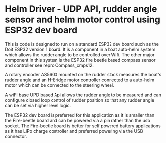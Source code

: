 # Helm Driver - UDP API, rudder angle sensor and helm motor control using ESP32 dev board

This is code is designed to run on a standard ESP32 dev board such as the Doit ESP32 version 1
board.  It is a component in a boat auto-helm system which allows the rudder angle to be controlled over Wifi.
The other major component in this system is the ESP32 fire beetle based compass sensor and controller see repro
Compass_cmps12.

A rotary encoder AS5600 mounted on the rudder stock measures the boat's rudder angle and an H-Bridge motor controller connected to a auto-helm motor which can be connected to the steering wheel.

A wiFi base UPD based Api allows the rudder angle to be measured and can configure closed loop control of rudder position so that any rudder angle can be set via higher level logic.

The ESP32 dev board is preferred for this application as it is smaller than the Fire-beetle board and can be powered via a pin rather than the usb socket.  The Fire-beetle board is better for self powered battery applications as it has LiPo charge controller and preferred powering via the USB connector.

